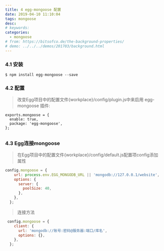 ```yaml
---
title: 4 egg-mongoose 配置
date: 2019-04-10 11:10:04
tags: mongoose
desc: 
# keywords: 
categories:
  - mongoose
# from: https://bitsofco.de/the-background-properties/
# demo: ../../../demos/201703/background.html
---
```

### 4.1 安装

```
$ npm install egg-mongoose --save
```

<a name="Wmyad"></a>
### 4.2 配置
> 改变Egg项目中的配置文件{workplace}/config/plugin.js中来启用 egg-mongoose 插件:


```
exports.mongoose = {
  enable: true,
  package: 'egg-mongoose',
};
```
<a name="OpgPS"></a>
## 
<a name="xrnpV"></a>
### 4.3 Egg连接mongoose
> 在Egg项目中的配置文件{workplace}/config/default.js配置项config添加属性


```javascript
config.mongoose = {
    url: process.env.EGG_MONGODB_URL || 'mongodb://127.0.0.1/website',
    options: {
      server: {
        poolSize: 40,
      },
    },
  };
```


> 连接方法


```javascript
 config.mongoose = {
    client: {
      url: 'mongodb://账号:密码@服务器:端口/库名',
      options: {},
    },
  };
```

